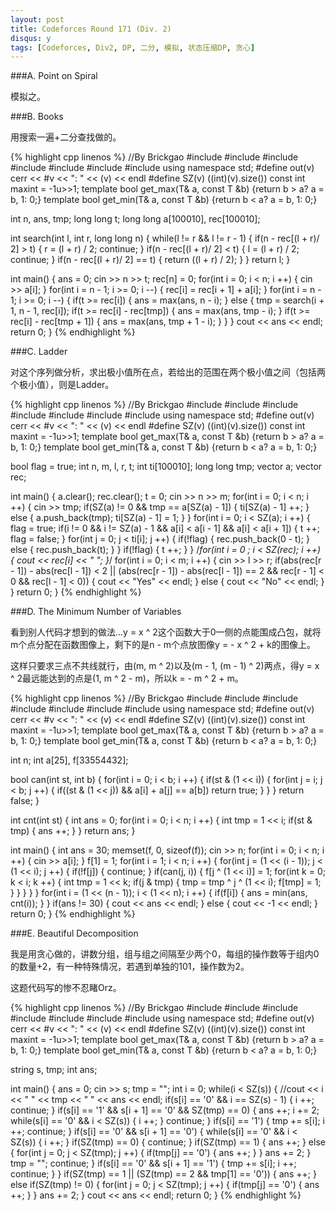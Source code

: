 ```yaml
---
layout: post
title: Codeforces Round 171 (Div. 2)
disqus: y
tags: [Codeforces, Div2, DP, 二分, 模拟, 状态压缩DP, 贪心]
---
```


###A. Point on Spiral

模拟之。

###B. Books

用搜索一遍+二分查找做的。

{% highlight cpp linenos %}
//By Brickgao
#include <iostream>
#include <cstdio>
#include <cstring>
#include <cmath>
#include <cstdlib>
#include <algorithm>
#include <vector>
using namespace std;
#define out(v) cerr << #v << ": " << (v) << endl
#define SZ(v) ((int)(v).size())
const int maxint = -1u>>1;
template <class T> bool get_max(T& a, const T &b) {return b > a? a = b, 1: 0;}
template <class T> bool get_min(T& a, const T &b) {return b < a? a = b, 1: 0;}

int n, ans, tmp;
long long t;
long long a[100010], rec[100010];

int search(int l, int r, long long n) {
    while(l != r && l != r - 1) {
        if(n - rec[(l + r)/ 2] > t) {
            r = (l + r) / 2;
            continue;
        }
        if(n - rec[(l + r)/ 2] < t) {
            l = (l + r) / 2;
            continue;
        }
        if(n - rec[(l + r)/ 2] == t) {
            return ((l + r) / 2);
        }
    }
    return l;
}

int main() {
    ans = 0;
    cin >> n >> t;
    rec[n] = 0;
    for(int i = 0; i < n; i ++) {
        cin >> a[i];
    }
    for(int i = n - 1; i >= 0; i --) {
        rec[i] = rec[i + 1] + a[i];
    }
    for(int i = n - 1; i >= 0; i --) {
        if(t >= rec[i]) {
            ans = max(ans, n - i);
        }
        else {
            tmp = search(i + 1, n - 1, rec[i]);
            if(t >= rec[i] - rec[tmp]) {
                ans = max(ans, tmp - i);
            }
            if(t >= rec[i] - rec[tmp + 1]) {
                ans = max(ans, tmp + 1 - i);
            }
        }
    }
    cout << ans << endl;
    return 0;
}
{% endhighlight %}

###C. Ladder

对这个序列做分析，求出极小值所在点，若给出的范围在两个极小值之间（包括两个极小值），则是Ladder。

{% highlight cpp linenos %}
//By Brickgao
#include <iostream>
#include <cstdio>
#include <cstring>
#include <cmath>
#include <cstdlib>
#include <algorithm>
#include <vector>
using namespace std;
#define out(v) cerr << #v << ": " << (v) << endl
#define SZ(v) ((int)(v).size())
const int maxint = -1u>>1;
template <class T> bool get_max(T& a, const T &b) {return b > a? a = b, 1: 0;}
template <class T> bool get_min(T& a, const T &b) {return b < a? a = b, 1: 0;}

bool flag = true;
int n, m, l, r, t;
int ti[100010];
long long tmp;
vector <long long> a;
vector <int> rec;

int main() {
    a.clear();
    rec.clear();
    t = 0;
    cin >> n >> m;
    for(int i = 0; i < n; i ++) {
        cin >> tmp;
        if(SZ(a) != 0 && tmp == a[SZ(a) - 1]) {
            ti[SZ(a) - 1] ++;
        }
        else {
            a.push_back(tmp);
            ti[SZ(a) - 1] = 1;
        }
    }
    for(int i = 0; i < SZ(a); i ++) {
        flag = true;
        if(i != 0 && i != SZ(a) - 1 && a[i] < a[i - 1] && a[i] < a[i + 1]) {
            t ++;
            flag = false;
        }
        for(int j = 0; j < ti[i]; j ++) {
            if(!flag) {
                rec.push_back(0 - t);
            }
            else {
                rec.push_back(t);
            }
        }
        if(!flag) {
            t ++;
        }
    }
    /*for(int i = 0 ; i < SZ(rec); i ++) {
        cout << rec[i] << " ";
    }*/
    for(int i = 0; i < m; i ++) {
        cin >> l >> r;
        if(abs(rec[r - 1]) - abs(rec[l - 1]) < 2 || (abs(rec[r - 1]) - abs(rec[l - 1]) == 2 && rec[r - 1] < 0 && rec[l - 1] < 0)) {
            cout << "Yes" << endl;
        }
        else {
            cout << "No" << endl;
        }
    }
    return 0;
}
{% endhighlight %}

###D. The Minimum Number of Variables

看到别人代码才想到的做法...y = x ^ 2这个函数大于0一侧的点能围成凸包，就将m个点分配在函数图像上，剩下的是n - m个点放图像y = - x ^ 2 + k的图像上。

这样只要求三点不共线就行，由(m, m ^ 2)以及(m - 1, (m - 1) ^ 2)两点，得y = x ^ 2最远能达到的点是(1, m ^ 2 - m)，所以k = - m ^ 2 + m。

{% highlight cpp linenos %}
//By Brickgao
#include <iostream>
#include <cstdio>
#include <cstring>
#include <cmath>
#include <cstdlib>
#include <algorithm>
#include <vector>
using namespace std;
#define out(v) cerr << #v << ": " << (v) << endl
#define SZ(v) ((int)(v).size())
const int maxint = -1u>>1;
template <class T> bool get_max(T& a, const T &b) {return b > a? a = b, 1: 0;}
template <class T> bool get_min(T& a, const T &b) {return b < a? a = b, 1: 0;}

int n;
int a[25], f[33554432];

bool can(int st, int b) {
    for(int i = 0; i < b; i ++) {
        if(st & (1 << i)) {
            for(int j = i; j < b; j ++) {
                if((st & (1 << j)) && a[i] + a[j] == a[b])
                    return true;
            }
        }
    }
    return false;
}

int cnt(int st) {
    int ans = 0;
    for(int i = 0; i < n; i ++) {
        int tmp = 1 << i;
        if(st & tmp) {
            ans ++;
        }
    }
    return ans;
}

int main() {
    int ans = 30;
    memset(f, 0, sizeof(f));
    cin >> n;
    for(int i = 0; i < n; i ++) {
        cin >> a[i];
    }
    f[1] = 1;
    for(int i = 1; i < n; i ++) {
        for(int j = (1 << (i - 1)); j < (1 << i); j ++) {
            if(!f[j]) {
                continue;
            }
            if(can(j, i)) {
                f[j ^ (1 << i)] = 1;
                for(int k = 0; k < i; k ++) {
                    int tmp = 1 << k;
                    if(j & tmp) {
                        tmp = tmp ^ j ^ (1 << i);
                        f[tmp] = 1;
                    }
                }
            }
        }
    }
    for(int i = (1 << (n - 1)); i < (1 << n); i ++) {
        if(f[i]) {
            ans = min(ans, cnt(i));
        }
    }
    if(ans != 30) {
        cout << ans << endl;
    }
    else {
        cout << -1 << endl;
    }
    return 0;
}
{% endhighlight %}

###E. Beautiful Decomposition

我是用贪心做的，讲数分组，组与组之间隔至少两个0，每组的操作数等于组内0的数量+2，有一种特殊情况，若遇到单独的101，操作数为2。

这题代码写的惨不忍睹Orz。

{% highlight cpp linenos %}
//By Brickgao
#include <iostream>
#include <cstdio>
#include <cstring>
#include <cmath>
#include <cstdlib>
#include <algorithm>
#include <vector>
using namespace std;
#define out(v) cerr << #v << ": " << (v) << endl
#define SZ(v) ((int)(v).size())
const int maxint = -1u>>1;
template <class T> bool get_max(T& a, const T &b) {return b > a? a = b, 1: 0;}
template <class T> bool get_min(T& a, const T &b) {return b < a? a = b, 1: 0;}

string s, tmp;
int ans;

int main() {
    ans = 0;
    cin >> s;
    tmp = "";
    int i = 0;
    while(i < SZ(s)) {
        //cout << i << " " << tmp << " " << ans << endl;
        if(s[i] == '0' && i == SZ(s) - 1) {
            i ++;
            continue;
        }
        if(s[i] == '1' && s[i + 1] == '0' && SZ(tmp) == 0) {
            ans ++;
            i += 2;
            while(s[i] == '0' && i < SZ(s)) {
                i ++;
            }
            continue;
        }
        if(s[i] == '1') {
            tmp += s[i];
            i ++;
            continue;
        }
        if(s[i] == '0' && s[i + 1] ==  '0') {
            while(s[i] == '0' && i < SZ(s)) {
                i ++;
            }
            if(SZ(tmp) == 0) {
                continue;
            }
            if(SZ(tmp) == 1) {
                ans ++;
            }
            else {
                for(int j = 0; j < SZ(tmp); j ++) {
                    if(tmp[j] == '0') {
                        ans ++;
                    }
                }
                ans += 2;
            }
            tmp = "";
            continue;
        }
        if(s[i] == '0' && s[i + 1] == '1') {
            tmp += s[i];
            i ++;
            continue;
        }
    }
    if(SZ(tmp) == 1 || (SZ(tmp) == 2 && tmp[1] == '0')) {
        ans ++;
    }
    else if(SZ(tmp) != 0) {
        for(int j = 0; j < SZ(tmp); j ++) {
            if(tmp[j] == '0') {
                ans ++;
            }
        }
        ans += 2;
    }
    cout << ans << endl;
    return 0;
}
{% endhighlight %}
